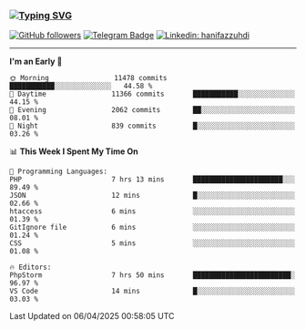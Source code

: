 ### [![Typing SVG](https://readme-typing-svg.herokuapp.com?font=lato&size=22&lines=Hi+There+👋)](https://git.io/typing-svg) 

[![GitHub followers](https://img.shields.io/github/followers/hanifazzuhdi?label=Follow&style=social)](https://github.com/hanifazzuhdi/?tab=follow) 
[![Telegram Badge](https://img.shields.io/badge/-hanif0198-blue?style=social&logo=telegram&link=https://www.t.me/hanif0198/)](https://www.t.me/hanif0198/) 
[![Linkedin: hanifazzuhdi](https://img.shields.io/badge/-hanifazzuhdi-blue?style=flat-square&logo=Linkedin&logoColor=white&link=https://www.linkedin.com/in/hanif-az-zuhdi-69688019b/)](https://www.linkedin.com/in/hanif-az-zuhdi-69688019b/) 

<hr/>

<!--START_SECTION:waka-->
**I'm an Early 🐤** 

```text
🌞 Morning                11478 commits       ███████████░░░░░░░░░░░░░░   44.58 % 
🌆 Daytime                11366 commits       ███████████░░░░░░░░░░░░░░   44.15 % 
🌃 Evening                2062 commits        ██░░░░░░░░░░░░░░░░░░░░░░░   08.01 % 
🌙 Night                  839 commits         █░░░░░░░░░░░░░░░░░░░░░░░░   03.26 % 
```


📊 **This Week I Spent My Time On** 

```text
💬 Programming Languages: 
PHP                      7 hrs 13 mins       ██████████████████████░░░   89.49 % 
JSON                     12 mins             █░░░░░░░░░░░░░░░░░░░░░░░░   02.66 % 
htaccess                 6 mins              ░░░░░░░░░░░░░░░░░░░░░░░░░   01.39 % 
GitIgnore file           6 mins              ░░░░░░░░░░░░░░░░░░░░░░░░░   01.24 % 
CSS                      5 mins              ░░░░░░░░░░░░░░░░░░░░░░░░░   01.08 % 

🔥 Editors: 
PhpStorm                 7 hrs 50 mins       ████████████████████████░   96.97 % 
VS Code                  14 mins             █░░░░░░░░░░░░░░░░░░░░░░░░   03.03 % 
```


 Last Updated on 06/04/2025 00:58:05 UTC
<!--END_SECTION:waka-->
